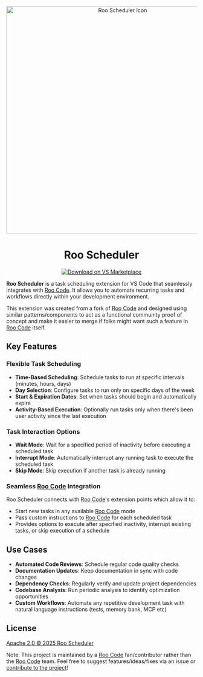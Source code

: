 <div align="center">
  <img src="https://kylehoskinswebsite.s3.us-east-2.amazonaws.com/RooSchedulerPreview.png?v=2" alt="Roo Scheduler Icon" width="600" />
</div>

<div align="center">
<h1>Roo Scheduler</h1>

<a href="https://marketplace.visualstudio.com/items?itemName=KyleHoskins.roo-scheduler" target="_blank"><img src="https://img.shields.io/badge/Download%20on%20VS%20Marketplace-blue?style=for-the-badge&logo=visualstudiocode&logoColor=white" alt="Download on VS Marketplace"></a>

</div>

**Roo Scheduler** is a task scheduling extension for VS Code that seamlessly integrates with [Roo Code](https://roocode.com/). It allows you to automate recurring tasks and workflows directly within your development environment.  

This extension was created from a fork of [Roo Code](https://roocode.com/) and designed using similar patterns/components to act as a functional community proof of concept and make it easier to merge if folks might want such a feature in [Roo Code](https://roocode.com/) itself.

## Key Features

### Flexible Task Scheduling

- **Time-Based Scheduling**: Schedule tasks to run at specific intervals (minutes, hours, days)
- **Day Selection**: Configure tasks to run only on specific days of the week
- **Start & Expiration Dates**: Set when tasks should begin and automatically expire
- **Activity-Based Execution**: Optionally run tasks only when there's been user activity since the last execution

### Task Interaction Options

- **Wait Mode**: Wait for a specified period of inactivity before executing a scheduled task
- **Interrupt Mode**: Automatically interrupt any running task to execute the scheduled task
- **Skip Mode**: Skip execution if another task is already running

### Seamless [Roo Code](https://roocode.com/) Integration

Roo Scheduler connects with [Roo Code](https://roocode.com/)'s extension points which allow it to:

- Start new tasks in any available [Roo Code](https://roocode.com/) mode
- Pass custom instructions to [Roo Code](https://roocode.com/) for each scheduled task
- Provides options to execute after specified inactivity, interrupt existing tasks, or skip execution of a schedule

## Use Cases

- **Automated Code Reviews**: Schedule regular code quality checks
- **Documentation Updates**: Keep documentation in sync with code changes
- **Dependency Checks**: Regularly verify and update project dependencies
- **Codebase Analysis**: Run periodic analysis to identify optimization opportunities
- **Custom Workflows**: Automate any repetitive development task with natural language instructions (tests, memory bank, MCP etc)

## License

[Apache 2.0 © 2025 Roo Scheduler](./LICENSE)

Note: This project is maintained by a [Roo Code](https://roocode.com/) fan/contributor rather than the [Roo Code](https://roocode.com/) team.  Feel free to suggest features/ideas/fixes via an issue or [contribute to the project](CONTRIBUTING.md)!